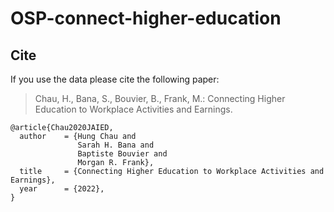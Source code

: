 # OSP-connect-higher-education

## Cite
If you use the data please cite the following paper:
> Chau, H., Bana, S., Bouvier, B., Frank, M.: Connecting Higher Education to Workplace Activities and Earnings.
```
@article{Chau2020JAIED,
  author    = {Hung Chau and
               Sarah H. Bana and
               Baptiste Bouvier and
               Morgan R. Frank},
  title     = {Connecting Higher Education to Workplace Activities and Earnings},
  year      = {2022},
}
```
